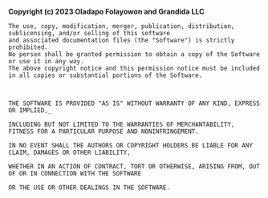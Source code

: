 **Copyright (c) 2023 Oladapo Folayowon and Grandida LLC**

    The use, copy, modification, merger, publication, distribution, sublicensing, and/or selling of this software 
    and associated documentation files (the "Software") is strictly prohibited.
    No person shall be granted permission to obtain a copy of the Software or use it in any way.
    The above copyright notice and this permission notice must be included in all copies or substantial portions of the Software.



    THE SOFTWARE IS PROVIDED "AS IS" WITHOUT WARRANTY OF ANY KIND, EXPRESS OR IMPLIED,_

    INCLUDING BUT NOT LIMITED TO THE WARRANTIES OF MERCHANTABILITY, FITNESS FOR A PARTICULAR PURPOSE AND NONINFRINGEMENT. 

    IN NO EVENT SHALL THE AUTHORS OR COPYRIGHT HOLDERS BE LIABLE FOR ANY CLAIM, DAMAGES OR OTHER LIABILITY, 

    WHETHER IN AN ACTION OF CONTRACT, TORT OR OTHERWISE, ARISING FROM, OUT OF OR IN CONNECTION WITH THE SOFTWARE 

    OR THE USE OR OTHER DEALINGS IN THE SOFTWARE.
